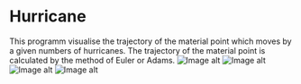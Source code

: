 # Hurricane
This programm visualise the trajectory of the material point which moves by a given numbers of hurricanes. The trajectory of the material point is calculated by the method of Euler or Adams.
![Image alt](https://github.com/yaschk/Hurricane/raw/master/hurricane_info.png)
![Image alt](https://github.com/yaschk/Hurricane/raw/master/hurricane1.png)
![Image alt](https://github.com/yaschk/Hurricane/raw/master/hurricane_info3.png)
![Image alt](https://github.com/yaschk/Hurricane/raw/master/hurricane3.png)
